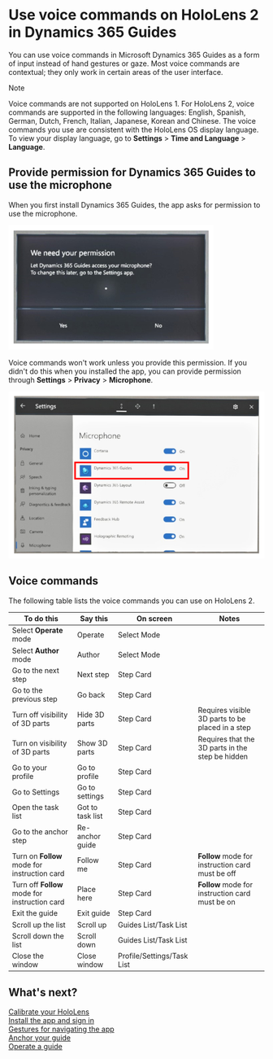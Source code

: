 

# Use voice commands on HoloLens 2 in Dynamics 365 Guides

You can use voice commands in Microsoft Dynamics 365 Guides as a form of input instead of hand gestures or gaze. Most voice commands 
are contextual; they only work in certain areas of the user interface.  

>[!NOTE]
> Voice commands are not supported on HoloLens 1. For HoloLens 2, voice commands are supported in the following languages: English, Spanish, German, Dutch, French, Italian, 
Japanese, Korean and Chinese. The voice commands you use are consistent with the HoloLens OS display language. To view your display language, go to 
**Settings** > **Time and Language** > **Language**. 

## Provide permission for Dynamics 365 Guides to use the microphone

When you first install Dynamics 365 Guides, the app asks for permission to use the microphone.

![Permission message](media/microphone-permission-1.PNG "Permission message")

Voice commands won't work unless you provide this permission. If you didn't do this when you installed the app, you 
can provide permission through **Settings** > **Privacy** > **Microphone**.

![Settings command](media/microphone-permission-2.PNG "Settings command")

## Voice commands

The following table lists the voice commands you can use on HoloLens 2.

|To do this|Say this|On screen|Notes
|---------------------|---------------------------|-------------------------------------------|--------------------------------------|
|Select **Operate** mode|Operate|Select Mode||
|Select **Author** mode|Author|Select Mode||
|Go to the next step|Next step|Step Card||
|Go to the previous step|Go back|Step Card||
|Turn off visibility of 3D parts|Hide 3D parts|Step Card|Requires visible 3D parts to be placed in a step|
|Turn on visibility of 3D parts|Show 3D parts|Step Card|Requires that the 3D parts in the step be hidden|
|Go to your profile|Go to profile|Step Card||
|Go to Settings|Go to settings|Step Card||
|Open the task list|Got to task list|Step Card||
|Go to the anchor step|Re-anchor guide|Step Card||
|Turn on **Follow** mode for instruction card|Follow me|Step Card|**Follow** mode for instruction card must be off|
|Turn off **Follow** mode for instruction card|Place here|Step Card|**Follow** mode for instruction card must be on|
|Exit the guide|Exit guide|Step Card||
|Scroll up the list|Scroll up|Guides List/Task List||
|Scroll down the list|Scroll down|Guides List/Task List||
|Close the window|Close window|Profile/Settings/Task List||

## What's next?

[Calibrate your HoloLens](operator-calibrate.md)<br>
[Install the app and sign in](install-sign-in-operator.md)<br>
[Gestures for navigating the app](operator-gestures.md)<br>
[Anchor your guide](operator-anchor.md)<br>
[Operate a guide](operator-orientation.md)




 
